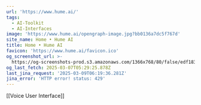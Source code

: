 ```yaml
---
url: 'https://www.hume.ai/'
tags:
  - AI-Toolkit
  - AI-Interfaces
image: 'https://www.hume.ai/opengraph-image.jpg?bb0136a7dc5f767d'
site_name: Home • Hume AI
title: Home • Hume AI
favicon: 'https://www.hume.ai/favicon.ico'
og_screenshot_url: >-
  https://og-screenshots-prod.s3.amazonaws.com/1366x768/80/false/edf183c5934d0b7576e658de717b0caf767a18afda6c57d4dce805308268f8dd.jpeg
og_last_fetch: 2025-03-07T05:29:25.878Z
last_jina_request: '2025-03-09T06:19:36.281Z'
jina_error: 'HTTP error! status: 429'
---
```

[[Voice User Interface]]

